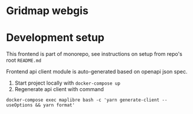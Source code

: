 # Gridmap webgis

# Development setup

This frontend is part of monorepo, see instructions on setup from repo's root `README.md`

Frontend api client module is auto-generated based on openapi json spec.

1. Start project locally with `docker-compose up`
2. Regenerate api client with command

```
docker-compose exec maplibre bash -c 'yarn generate-client --useOptions && yarn format'
```
